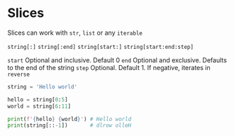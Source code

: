 # Slices

Slices can work with `str`, `list` or any `iterable`

`string[:]`
`string[:end]`
`string[start:]`
`string[start:end:step]`

`start` Optional and inclusive. Default 0
`end` Optional and exclusive. Defaults to the end of the string
`step` Optional. Default 1. If negative, iterates in `reverse`

```python
string = 'Hello world'

hello = string[0:5]
world = string[6:11]

print(f'{hello} {world}') # Hello world
print(string[::-1])       # dlrow olleH

```

